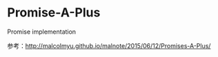 # Promise-A-Plus

Promise implementation

参考：http://malcolmyu.github.io/malnote/2015/06/12/Promises-A-Plus/
